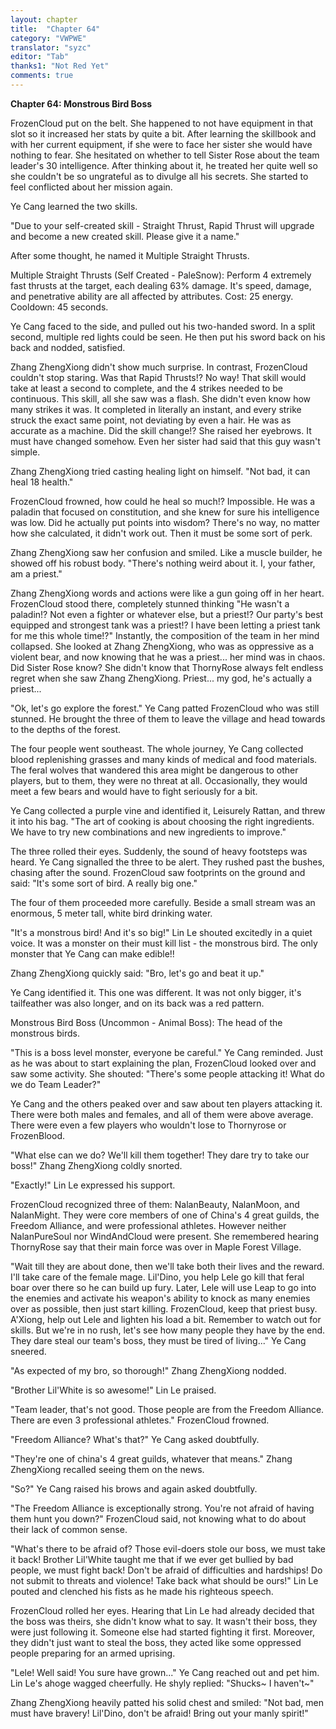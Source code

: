 ```yaml
---
layout: chapter
title:  "Chapter 64"
category: "VWPWE"
translator: "syzc"
editor: "Tab"
thanks1: "Not Red Yet"
comments: true
---
```


**Chapter 64: Monstrous Bird Boss**
 
FrozenCloud put on the belt. She happened to not have equipment in that slot so it increased her stats by quite a bit. After learning the skillbook and with her current equipment, if she were to face her sister she would have nothing to fear. She hesitated on whether to tell Sister Rose about the team leader's 30 intelligence. After thinking about it, he treated her quite well so she couldn't be so ungrateful as to divulge all his secrets. She started to feel conflicted about her mission again.
 
Ye Cang learned the two skills.
 
"Due to your self-created skill - Straight Thrust, Rapid Thrust will upgrade and become a new created skill. Please give it a name."
 
After some thought, he named it Multiple Straight Thrusts.
 
Multiple Straight Thrusts (Self Created - PaleSnow): Perform 4 extremely fast thrusts at the target, each dealing 63% damage. It's speed, damage, and penetrative ability are all affected by attributes. Cost: 25 energy. Cooldown: 45 seconds.
 
Ye Cang faced to the side, and pulled out his two-handed sword. In a split second, multiple red lights could be seen. He then put his sword back on his back and nodded, satisfied.
 
Zhang ZhengXiong didn't show much surprise. In contrast, FrozenCloud couldn't stop staring. Was that Rapid Thrusts!? No way! That skill would take at least a second to complete, and the 4 strikes needed to be continuous. This skill, all she saw was a flash. She didn't even know how many strikes it was. It completed in literally an instant, and every strike struck the exact same point, not deviating by even a hair. He was as accurate as a machine. Did the skill change!? She raised her eyebrows. It must have changed somehow. Even her sister had said that this guy wasn't simple.
 
Zhang ZhengXiong tried casting healing light on himself. "Not bad, it can heal 18 health."
 
FrozenCloud frowned, how could he heal so much!? Impossible. He was a paladin that focused on constitution, and she knew for sure his intelligence was low. Did he actually put points into wisdom? There's no way, no matter how she calculated, it didn't work out. Then it must be some sort of perk.
 
Zhang ZhengXiong saw her confusion and smiled. Like a muscle builder, he showed off his robust body. "There's nothing weird about it. I, your father, am a priest."
 
Zhang ZhengXiong words and actions were like a gun going off in her heart. FrozenCloud stood there, completely stunned thinking "He wasn't a paladin!? Not even a fighter or whatever else, but a priest!? Our party's best equipped and strongest tank was a priest!? I have been letting a priest tank for me this whole time!?" Instantly, the composition of the team in her mind collapsed. She looked at Zhang ZhengXiong, who was as oppressive as a violent bear, and now knowing that he was a priest... her mind was in chaos. Did Sister Rose know? She didn't know that ThornyRose always felt endless regret when she saw Zhang ZhengXiong. Priest... my god, he's actually a priest...
 
"Ok, let's go explore the forest." Ye Cang patted FrozenCloud who was still stunned. He brought the three of them to leave the village and head towards to the depths of the forest.
 
The four people went southeast. The whole journey, Ye Cang collected blood replenishing grasses and many kinds of medical and food materials. The feral wolves that wandered this area might be dangerous to other players, but to them, they were no threat at all. Occasionally, they would meet a few bears and would have to fight seriously for a bit. 
 
Ye Cang collected a purple vine and identified it, Leisurely Rattan, and threw it into his bag. "The art of cooking is about choosing the right ingredients. We have to try new combinations and new ingredients to improve." 
 
The three rolled their eyes. Suddenly, the sound of heavy footsteps was heard. Ye Cang signalled the three to be alert. They rushed past the bushes, chasing after the sound. FrozenCloud saw footprints on the ground and said: "It's some sort of bird. A really big one."
 
The four of them proceeded more carefully. Beside a small stream was an enormous, 5 meter tall, white bird drinking water.
 
"It's a monstrous bird! And it's so big!" Lin Le shouted excitedly in a quiet voice. It was a monster on their must kill list - the monstrous bird. The only monster that Ye Cang can make edible!!
 
Zhang ZhengXiong quickly said: "Bro, let's go and beat it up."
 
Ye Cang identified it. This one was different. It was not only bigger, it's tailfeather was also longer, and on its back was a red pattern.
 
Monstrous Bird Boss (Uncommon - Animal Boss): The head of the monstrous birds.
 
"This is a boss level monster, everyone be careful." Ye Cang reminded. Just as he was about to start explaining the plan, FrozenCloud looked over and saw some activity. She shouted: "There's some people attacking it! What do we do Team Leader?"
 
Ye Cang and the others peaked over and saw about ten players attacking it. There were both males and females, and all of them were above average. There were even a few players who wouldn't lose to Thornyrose or FrozenBlood.
 
"What else can we do? We'll kill them together! They dare try to take our boss!" Zhang ZhengXiong coldly snorted.
 
"Exactly!" Lin Le expressed his support.
 
FrozenCloud recognized three of them: NalanBeauty, NalanMoon, and NalanMight. They were core members of one of China's 4 great guilds, the Freedom Alliance, and were professional athletes. However neither NalanPureSoul nor WindAndCloud were present. She remembered hearing ThornyRose say that their main force was over in Maple Forest Village.
 
"Wait till they are about done, then we'll take both their lives and the reward. I'll take care of the female mage. Lil'Dino, you help Lele go kill that feral boar over there so he can build up fury. Later, Lele will use Leap to go into the enemies and activate his weapon's ability to knock as many enemies over as possible, then just start killing. FrozenCloud, keep that priest busy. A'Xiong, help out Lele and lighten his load a bit. Remember to watch out for skills. But we're in no rush, let's see how many people they have by the end. They dare steal our team's boss, they must be tired of living..." Ye Cang sneered.
 
"As expected of my bro, so thorough!" Zhang ZhengXiong nodded.
 
"Brother Lil'White is so awesome!" Lin Le praised.
 
"Team leader, that's not good. Those people are from the Freedom Alliance. There are even 3 professional athletes." FrozenCloud frowned.
 
"Freedom Alliance? What's that?" Ye Cang asked doubtfully.
 
"They're one of china's 4 great guilds, whatever that means." Zhang ZhengXiong recalled seeing them on the news.
 
"So?" Ye Cang raised his brows and again asked doubtfully.
 
"The Freedom Alliance is exceptionally strong. You're not afraid of having them hunt you down?" FrozenCloud said, not knowing what to do about their lack of common sense.
 
"What's there to be afraid of? Those evil-doers stole our boss, we must take it back! Brother Lil'White taught me that if we ever get bullied by bad people, we must fight back! Don't be afraid of difficulties and hardships! Do not submit to threats and violence! Take back what should be ours!" Lin Le pouted and clenched his fists as he made his righteous speech.
 
FrozenCloud rolled her eyes. Hearing that Lin Le had already decided that the boss was theirs, she didn't know what to say. It wasn't their boss, they were just following it. Someone else had started fighting it first. Moreover, they didn't just want to steal the boss, they acted like some oppressed people preparing for an armed uprising.
 
"Lele! Well said! You sure have grown..." Ye Cang reached out and pet him. Lin Le's ahoge wagged cheerfully. He shyly replied: "Shucks~ I haven't~"
 
Zhang ZhengXiong heavily patted his solid chest and smiled: "Not bad, men must have bravery! Lil'Dino, don't be afraid! Bring out your manly spirit!"
